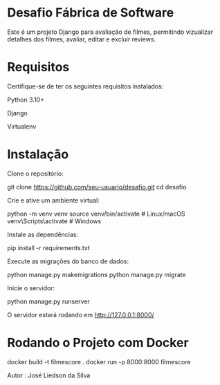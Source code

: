 # Desafio Fábrica de Software

Este é um projeto Django para avaliação de filmes, permitindo vizualizar detalhes dos filmes, avaliar, editar e excluir reviews.

# Requisitos

Certifique-se de ter os seguintes requisitos instalados:

Python 3.10+

Django

Virtualenv

# Instalação

Clone o repositório:

git clone https://github.com/seu-usuario/desafio.git
cd desafio

Crie e ative um ambiente virtual:

python -m venv venv
source venv/bin/activate  # Linux/macOS
venv\Scripts\activate  # Windows

Instale as dependências:

pip install -r requirements.txt

Execute as migrações do banco de dados:

python manage.py makemigrations
python manage.py migrate

Inicie o servidor:

python manage.py runserver

O servidor estará rodando em http://127.0.0.1:8000/

# Rodando o Projeto com Docker

docker build -t filmescore .
docker run -p 8000:8000 filmescore


Autor : José Liedson da Silva
